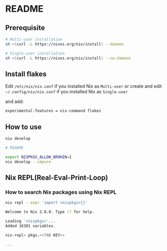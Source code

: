 # README

## Prerequisite

```bash
# Multi-user installation
sh <(curl -L https://nixos.org/nix/install) --daemon

# Single-user installation
sh <(curl -L https://nixos.org/nix/install) --no-daemon
```

## Install flakes

Edit `/etc/nix/nix.conf` if you installed Nix as `Multi-user` or
create and edit `~/.config/nix/nix.conf` if you installed Nix as `Single-user`

and add:

```bash
experimental-features = nix-command flakes
```

## How to use

```bash
nix develop

# README

export NIXPKGS_ALLOW_BROKEN=1
nix develop --impure
```

## Nix REPL(Real-Eval-Print-Loop)

### How to search Nix packages using Nix REPL

```bash
nix repl --expr 'import <nixpkgs>{}'

Welcome to Nix 2.8.0. Type :? for help.

Loading '<nixpkgs>'...
Added 16381 variables.

nix-repl> pkgs.<<TAB KEY>>

...
```
